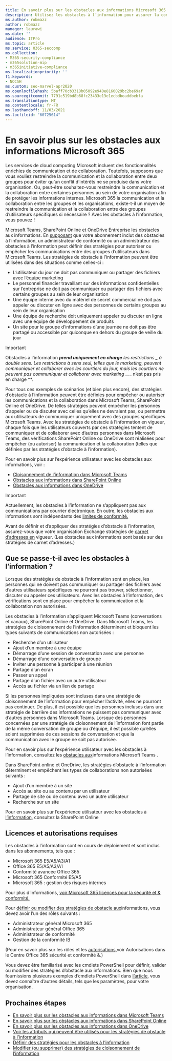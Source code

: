 ```yaml
---
title: En savoir plus sur les obstacles aux informations Microsoft 365
description: Utilisez les obstacles à l’information pour assurer la conformité des communications à l Microsoft Teams au sein de votre organisation.
ms.author: robmazz
author: robmazz
manager: laurawi
ms.date: ''
audience: ITPro
ms.topic: article
ms.service: O365-seccomp
ms.collection:
- M365-security-compliance
- m365solution-mip
- m365initiative-compliance
ms.localizationpriority: ''
f1.keywords:
- NOCSH
ms.custom: seo-marvel-apr2020
ms.openlocfilehash: 5baff70cb3318b05092e940e8160029bc2be69af
ms.sourcegitcommit: 7791c519bd8b68fc23433e13e1ecbdbeaddbebfa
ms.translationtype: MT
ms.contentlocale: fr-FR
ms.lasthandoff: 11/03/2021
ms.locfileid: "60725614"
---
```

# <a name="learn-about-information-barriers-in-microsoft-365"></a>En savoir plus sur les obstacles aux informations Microsoft 365

Les services de cloud computing Microsoft incluent des fonctionnalités enrichies de communication et de collaboration. Toutefois, supposons que vous vouliez restreindre la communication et la collaboration entre deux groupes pour éviter qu’un conflit d’intérêts ne se produise dans votre organisation. Ou, peut-être souhaitez-vous restreindre la communication et la collaboration entre certaines personnes au sein de votre organisation afin de protéger les informations internes. Microsoft 365 la communication et la collaboration entre les groupes et les organisations, existe-t-il un moyen de restreindre la communication et la collaboration entre des groupes d’utilisateurs spécifiques si nécessaire ? Avec les obstacles à l’information, vous pouvez !

Microsoft Teams, SharePoint Online et OneDrive Entreprise les obstacles aux informations. En [supposant](#required-licenses-and-permissions) que votre abonnement inclut des obstacles à l’information, un administrateur de conformité ou un administrateur des obstacles à l’information peut définir des stratégies pour autoriser ou empêcher les communications entre des groupes d’utilisateurs dans Microsoft Teams. Les stratégies de obstacle à l’information peuvent être utilisées dans des situations comme celles-ci :

- L’utilisateur du jour ne doit pas communiquer ou partager des fichiers avec l’équipe marketing
- Le personnel financier travaillant sur des informations confidentielles sur l’entreprise ne doit pas communiquer ou partager des fichiers avec certains groupes au sein de leur organisation
- Une équipe interne avec du matériel de secret commercial ne doit pas appeler ou discuter en ligne avec des personnes de certains groupes au sein de leur organisation
- Une équipe de recherche doit uniquement appeler ou discuter en ligne avec une équipe de développement de produits
- Un site pour le groupe d’informations d’une journée ne doit pas être partagé ou accessible par quiconque en dehors du groupe de veille du jour

> [!IMPORTANT]
> Obstacles à l’information ***prend uniquement en charge** les restrictions _ à double sens. Les restrictions à sens seul, telles que le marketing, peuvent communiquer et collaborer avec les courtiers du jour, mais les courtiers ne peuvent pas communiquer et collaborer avec marketing __*_ n’est pas pris en charge **.

Pour tous ces exemples de scénarios (et bien plus encore), des stratégies d’obstacle à l’information peuvent être définies pour empêcher ou autoriser les communications et la collaboration dans Microsoft Teams, SharePoint Online et OneDrive. De telles stratégies peuvent empêcher les personnes d’appeler ou de discuter avec celles qu’elles ne devraient pas, ou permettre aux utilisateurs de communiquer uniquement avec des groupes spécifiques Microsoft Teams. Avec les stratégies de obstacle à l’information en vigueur, chaque fois que les utilisateurs couverts par ces stratégies tentent de communiquer et de collaborer avec d’autres personnes dans Microsoft Teams, des vérifications SharePoint Online ou OneDrive sont réalisées pour empêcher (ou autoriser) la communication et la collaboration (telles que définies par les stratégies d’obstacle à l’information).

Pour en savoir plus sur l’expérience utilisateur avec les obstacles aux informations, voir :

- [Cloisonnement de l’information dans Microsoft Teams](/MicrosoftTeams/information-barriers-in-teams)
- [Obstacles aux informations dans SharePoint Online](/sharepoint/information-barriers)
- [Obstacles aux informations dans OneDrive](/onedrive/information-barriers)

> [!IMPORTANT]
> Actuellement, les obstacles à l’information ne s’appliquent pas aux communications par courrier électronique. En outre, les obstacles aux informations sont indépendants des [limites de conformité.](set-up-compliance-boundaries.md)<p> Avant de définir et d’appliquer des stratégies d’obstacle à l’information, assurez-vous que votre organisation Exchange stratégies de [carnet d’adresses en](/exchange/address-books/address-book-policies/address-book-policies) vigueur. (Les obstacles aux informations sont basés sur des stratégies de carnet d’adresses.)

## <a name="what-happens-with-information-barriers"></a>Que se passe-t-il avec les obstacles à l’information ?

Lorsque des stratégies de obstacle à l’information sont en place, les personnes qui ne doivent pas communiquer ou partager des fichiers avec d’autres utilisateurs spécifiques ne pourront pas trouver, sélectionner, discuter ou appeler ces utilisateurs. Avec les obstacles à l’information, des vérifications sont en place pour empêcher la communication et la collaboration non autorisées. 

Les obstacles à l’information s’appliquent Microsoft Teams (conversations et canaux), SharePoint Online et OneDrive. Dans Microsoft Teams, les stratégies de cloisonnement de l’information déterminent et bloquent les types suivants de communications non autorisées :

- Recherche d’un utilisateur
- Ajout d’un membre à une équipe
- Démarrage d’une session de conversation avec une personne
- Démarrage d’une conversation de groupe
- Inviter une personne à participer à une réunion
- Partage d’un écran
- Passer un appel
- Partage d’un fichier avec un autre utilisateur
- Accès au fichier via un lien de partage

Si les personnes impliquées sont incluses dans une stratégie de cloisonnement de l’information pour empêcher l’activité, elles ne pourront pas continuer. De plus, il est possible que les personnes incluses dans une stratégie de barrière des informations ne puissent pas communiquer avec d’autres personnes dans Microsoft Teams. Lorsque des personnes concernées par une stratégie de cloisonnement de l’information font partie de la même conversation de groupe ou d’équipe, il est possible qu’elles soient supprimées de ces sessions de conversation et que la communication avec le groupe ne soit pas autorisée.

Pour en savoir plus sur l’expérience utilisateur avec les obstacles à l’information, consultez les [obstacles aux](/MicrosoftTeams/information-barriers-in-teams)informations Microsoft Teams .

Dans SharePoint online et OneDrive, les stratégies d’obstacle à l’information déterminent et empêchent les types de collaborations non autorisées suivants :

- Ajout d’un membre à un site
- Accès au site ou au contenu par un utilisateur
- Partage de site ou de contenu avec un autre utilisateur
- Recherche sur un site

Pour en savoir plus sur l’expérience utilisateur avec les obstacles à [l’information,](/sharepoint/information-barriers) consultez la SharePoint Online

## <a name="required-licenses-and-permissions"></a>Licences et autorisations requises

Les obstacles à l’information sont en cours de déploiement et sont inclus dans les abonnements, tels que :

- Microsoft 365 E5/A5/A3/A1
- Office 365 E5/A5/A3/A1
- Conformité avancée Office 365
- Microsoft 365 Conformité E5/A5
- Microsoft 365 : gestion des risques internes

Pour plus d’informations, [voir Microsoft 365 licences pour la sécurité et & conformité.](/office365/servicedescriptions/microsoft-365-service-descriptions/microsoft-365-tenantlevel-services-licensing-guidance/microsoft-365-security-compliance-licensing-guidance#information-protection)

Pour [définir ou modifier des stratégies de obstacle aux](information-barriers-policies.md)informations, vous devez avoir l’un des rôles suivants :

- Administrateur général Microsoft 365
- Administrateur général Office 365
- Administrateur de conformité
- Gestion de la conformité IB

(Pour en savoir plus sur les rôles et les [autorisations,](../security/office-365-security/permissions-in-the-security-and-compliance-center.md)voir Autorisations dans le Centre Office 365 sécurité et conformité &.)

Vous devez être familiarisé avec les cmdlets PowerShell pour définir, valider ou modifier des stratégies d’obstacle aux informations. Bien que nous fournissions plusieurs exemples d’cmdlets PowerShell dans [l’article](information-barriers-policies.md), vous devez connaître d’autres détails, tels que les paramètres, pour votre organisation.

## <a name="next-steps"></a>Prochaines étapes

- [En savoir plus sur les obstacles aux informations dans Microsoft Teams](/MicrosoftTeams/information-barriers-in-teams)
- [En savoir plus sur les obstacles aux informations dans SharePoint Online](/sharepoint/information-barriers)
- [En savoir plus sur les obstacles aux informations dans OneDrive](/onedrive/information-barriers)
- [Voir les attributs qui peuvent être utilisés pour les stratégies de obstacle à l’information](information-barriers-attributes.md)
- [Définir des stratégies pour les obstacles à l’information](information-barriers-policies.md)
- [Modifier (ou supprimer) des stratégies de cloisonnement de l’information](information-barriers-edit-segments-policies.md)
